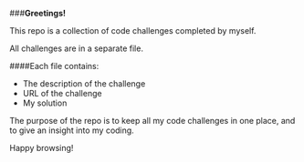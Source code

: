 ###**Greetings!**

This repo is a collection of code challenges completed by myself.

All challenges are in a separate file. 

####Each file contains:
- The description of the challenge
- URL of the challenge
- My solution

The purpose of the repo is to keep all my code challenges 
in one place, and to give an insight into my coding.

Happy browsing!